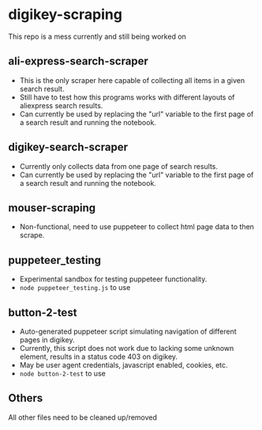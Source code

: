# digikey-scraping

This repo is a mess currently and still being worked on

## ali-express-search-scraper
* This is the only scraper here capable of collecting all items in a given search result. 
* Still have to test how this programs works with different layouts of aliexpress search results.
* Can currently be used by replacing the "url" variable to the first page of a search result and running the notebook.

## digikey-search-scraper
* Currently only collects data from one page of search results.
* Can currently be used by replacing the "url" variable to the first page of a search result and running the notebook.

## mouser-scraping
* Non-functional, need to use puppeteer to collect html page data to then scrape.

## puppeteer_testing
* Experimental sandbox for testing puppeteer functionality.
* ``node puppeteer_testing.js`` to use

## button-2-test
* Auto-generated puppeteer script simulating navigation of different pages in digikey. 
* Currently, this script does not work due to lacking some unknown element, results in a status code 403 on digikey.
* May be user agent credentials, javascript enabled, cookies, etc.
* ``node button-2-test`` to use

## Others
All other files need to be cleaned up/removed

